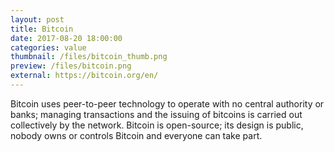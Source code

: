 ```yaml
---
layout: post
title: Bitcoin
date: 2017-08-20 18:00:00
categories: value
thumbnail: /files/bitcoin_thumb.png
preview: /files/bitcoin.png
external: https://bitcoin.org/en/
---
```


Bitcoin uses peer-to-peer technology to operate with no central authority or banks; managing transactions and the issuing of bitcoins is carried out collectively by the network. Bitcoin is open-source; its design is public, nobody owns or controls Bitcoin and everyone can take part.

